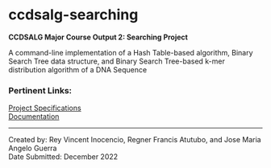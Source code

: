 # ccdsalg-searching
**CCDSALG Major Course Output 2: Searching Project**

A command-line implementation of a Hash Table-based algorithm, Binary Search Tree data structure, and Binary Search Tree-based k-mer distribution algorithm of a DNA Sequence

### Pertinent Links:
[Project Specifications](https://angeloguerra.notion.site/Searching-Project-94527f0366f3417a8130b61e3ee180ad)<br>
[Documentation](https://docs.google.com/document/d/1srCwGD9HQQtNCnwg6bZ1zS9idAc_faQi5sJdHi7hvcg/edit?usp=sharing)

---

Created by: Rey Vincent Inocencio, Regner Francis Atutubo, and Jose Maria Angelo Guerra<br>
Date Submitted: December 2022
